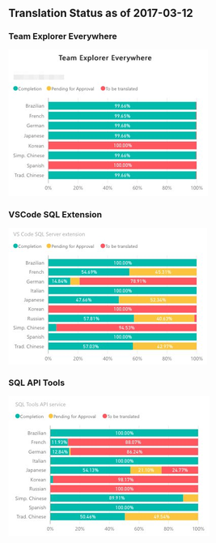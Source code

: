 ## Translation Status as of 2017-03-12

### Team Explorer Everywhere
![](./img/TEE-2017-03-12.png)


### VSCode SQL Extension
![](./img/SQL-VSCode-2017-03-12.png)


### SQL API Tools
![](./img/SQL-API-2017-03-12.png)
